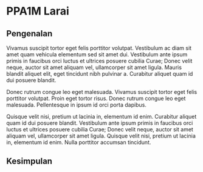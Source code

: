# PPA1M Larai

## Pengenalan
Vivamus suscipit tortor eget felis porttitor volutpat. Vestibulum ac diam sit amet quam vehicula elementum sed sit amet dui. Vestibulum ante ipsum primis in faucibus orci luctus et ultrices posuere cubilia Curae; Donec velit neque, auctor sit amet aliquam vel, ullamcorper sit amet ligula. Mauris blandit aliquet elit, eget tincidunt nibh pulvinar a. Curabitur aliquet quam id dui posuere blandit.

Donec rutrum congue leo eget malesuada. Vivamus suscipit tortor eget felis porttitor volutpat. Proin eget tortor risus. Donec rutrum congue leo eget malesuada. Pellentesque in ipsum id orci porta dapibus.

Quisque velit nisi, pretium ut lacinia in, elementum id enim. Curabitur aliquet quam id dui posuere blandit. Vestibulum ante ipsum primis in faucibus orci luctus et ultrices posuere cubilia Curae; Donec velit neque, auctor sit amet aliquam vel, ullamcorper sit amet ligula. Quisque velit nisi, pretium ut lacinia in, elementum id enim. Nulla porttitor accumsan tincidunt.

## Kesimpulan
